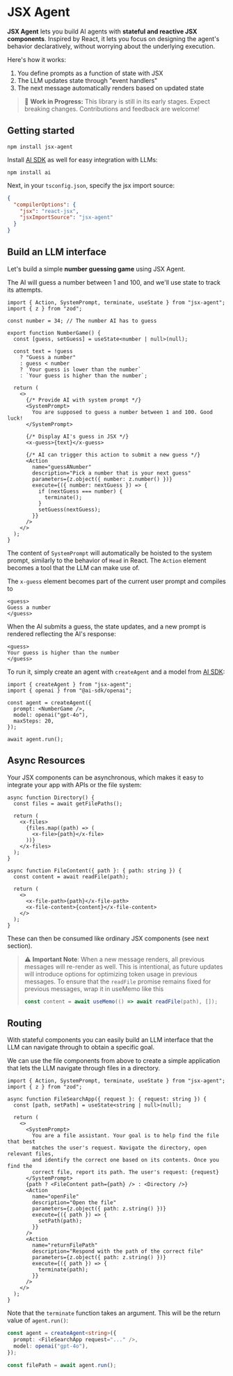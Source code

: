 # JSX Agent

**JSX Agent** lets you build AI agents with **stateful and reactive JSX components**. Inspired by React, it lets you focus on designing the agent's behavior declaratively, without worrying about the underlying execution.

Here's how it works:

1. You define prompts as a function of state with JSX
2. The LLM updates state through "event handlers"
3. The next message automatically renders based on updated state

> 🚧 **Work in Progress:** This library is still in its early stages. Expect breaking changes. Contributions and feedback are welcome!

## Getting started

```shell
npm install jsx-agent
```

Install [AI SDK](https://www.npmjs.com/package/ai) as well for easy integration with LLMs:

```shell
npm install ai
```

Next, in your `tsconfig.json`, specify the jsx import source:

```json
{
  "compilerOptions": {
    "jsx": "react-jsx",
    "jsxImportSource": "jsx-agent"
  }
}
```

## Build an LLM interface

Let's build a simple **number guessing game** using JSX Agent.

The AI will guess a number between 1 and 100, and we'll use state to track its attempts.

```tsx
import { Action, SystemPrompt, terminate, useState } from "jsx-agent";
import { z } from "zod";

const number = 34; // The number AI has to guess

export function NumberGame() {
  const [guess, setGuess] = useState<number | null>(null);

  const text = !guess
    ? "Guess a number"
    : guess < number
    ? `Your guess is lower than the number`
    : `Your guess is higher than the number`;

  return (
    <>
      {/* Provide AI with system prompt */}
      <SystemPrompt>
        You are supposed to guess a number between 1 and 100. Good luck!
      </SystemPrompt>

      {/* Display AI's guess in JSX */}
      <x-guess>{text}</x-guess>

      {/* AI can trigger this action to submit a new guess */}
      <Action
        name="guessANumber"
        description="Pick a number that is your next guess"
        parameters={z.object({ number: z.number() })}
        execute={({ number: nextGuess }) => {
          if (nextGuess === number) {
            terminate();
          }
          setGuess(nextGuess);
        }}
      />
    </>
  );
}
```

The content of `SystemPrompt` will automatically be hoisted to the system prompt, similarly to the behavior of `Head` in React. The `Action` element becomes a tool that the LLM can make use of.

The `x-guess` element becomes part of the current user prompt and compiles to

```
<guess>
Guess a number
</guess>
```

When the AI submits a guess, the state updates, and a new prompt is rendered reflecting the AI's response:

```
<guess>
Your guess is higher than the number
</guess>
```

To run it, simply create an agent with `createAgent` and a model from [AI SDK](https://www.npmjs.com/package/ai):

```tsx
import { createAgent } from "jsx-agent";
import { openai } from "@ai-sdk/openai";

const agent = createAgent({
  prompt: <NumberGame />,
  model: openai("gpt-4o"),
  maxSteps: 20,
});

await agent.run();
```

## Async Resources

Your JSX components can be asynchronous, which makes it easy to integrate your app with APIs or the file system:

```tsx
async function Directory() {
  const files = await getFilePaths();

  return (
    <x-files>
      {files.map((path) => (
        <x-file>{path}</x-file>
      ))}
    </x-files>
  );
}

async function FileContent({ path }: { path: string }) {
  const content = await readFile(path);

  return (
    <>
      <x-file-path>{path}</x-file-path>
      <x-file-content>{content}</x-file-content>
    </>
  );
}
```

These can then be consumed like ordinary JSX components (see next section).

> ⚠️ **Important Note**: When a new message renders, all previous messages will re-render as well. This is intentional, as future updates will introduce options for optimizing token usage in previous messages. To ensure that the `readFile` promise remains fixed for previous messages, wrap it in useMemo like this
>
> ```ts
> const content = await useMemo(() => await readFile(path), []);
> ```

## Routing

With stateful components you can easily build an LLM interface that the LLM can navigate through to obtain a specific goal.

We can use the file components from above to create a simple application that lets the LLM navigate through files in a directory.

```tsx
import { Action, SystemPrompt, terminate, useState } from "jsx-agent";
import { z } from "zod";

async function FileSearchApp({ request }: { request: string }) {
  const [path, setPath] = useState<string | null>(null);

  return (
    <>
      <SystemPrompt>
        You are a file assistant. Your goal is to help find the file that best
        matches the user's request. Navigate the directory, open relevant files,
        and identify the correct one based on its contents. Once you find the
        correct file, report its path. The user's request: {request}
      </SystemPrompt>
      {path ? <FileContent path={path} /> : <Directory />}
      <Action
        name="openFile"
        description="Open the file"
        parameters={z.object({ path: z.string() })}
        execute={({ path }) => {
          setPath(path);
        }}
      />
      <Action
        name="returnFilePath"
        description="Respond with the path of the correct file"
        parameters={z.object({ path: z.string() })}
        execute={({ path }) => {
          terminate(path);
        }}
      />
    </>
  );
}
```

Note that the `terminate` function takes an argument. This will be the return value of `agent.run()`:

```ts
const agent = createAgent<string>({
  prompt: <FileSearchApp request="..." />,
  model: openai("gpt-4o"),
});

const filePath = await agent.run();
```

